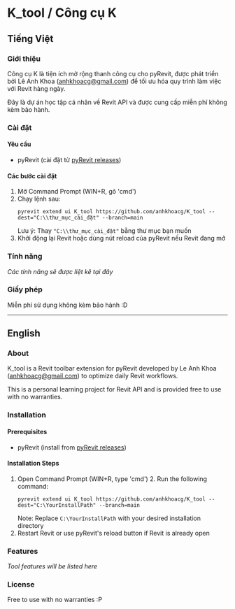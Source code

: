 # K_tool / Công cụ K

## Tiếng Việt

### Giới thiệu
Công cụ K là tiện ích mở rộng thanh công cụ cho pyRevit, được phát triển bởi Lê Anh Khoa (anhkhoacg@gmail.com) để tối ưu hóa quy trình làm việc với Revit hàng ngày.

Đây là dự án học tập cá nhân về Revit API và được cung cấp miễn phí không kèm bảo hành.

### Cài đặt

#### Yêu cầu
- pyRevit (cài đặt từ [pyRevit releases](https://github.com/eirannejad/pyRevit/releases))

#### Các bước cài đặt
1. Mở Command Prompt (WIN+R, gõ 'cmd')
2. Chạy lệnh sau:
   ```
   pyrevit extend ui K_tool https://github.com/anhkhoacg/K_tool --dest="C:\\thư_mục_cài_đặt" --branch=main
   ```
   Lưu ý: Thay `"C:\\thư_mục_cài_đặt"` bằng thư mục bạn muốn
3. Khởi động lại Revit hoặc dùng nút reload của pyRevit nếu Revit đang mở

### Tính năng
*Các tính năng sẽ được liệt kê tại đây*

### Giấy phép
Miễn phí sử dụng không kèm bảo hành :D

---

## English

### About
K_tool is a Revit toolbar extension for pyRevit developed by Le Anh Khoa (anhkhoacg@gmail.com) to optimize daily Revit workflows.

This is a personal learning project for Revit API and is provided free to use with no warranties.

### Installation

#### Prerequisites
- pyRevit (install from [pyRevit releases](https://github.com/eirannejad/pyRevit/releases))

#### Installation Steps
1. Open Command Prompt (WIN+R, type 'cmd')
   2. Run the following command:
      ```
      pyrevit extend ui K_tool https://github.com/anhkhoacg/K_tool --dest="C:\YourInstallPath" --branch=main
      ```
      Note: Replace `C:\YourInstallPath` with your desired installation directory
3. Restart Revit or use pyRevit's reload button if Revit is already open

### Features
*Tool features will be listed here*

### License
Free to use with no warranties :P